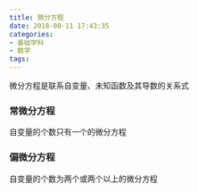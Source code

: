 ```yaml
---
title: 微分方程
date: 2018-08-11 17:43:35
categories:
- 基础学科
- 数学
tags:
---
```

微分方程是联系自变量、未知函数及其导数的关系式

### 常微分方程
自变量的个数只有一个的微分方程

### 偏微分方程
自变量的个数为两个或两个以上的微分方程
